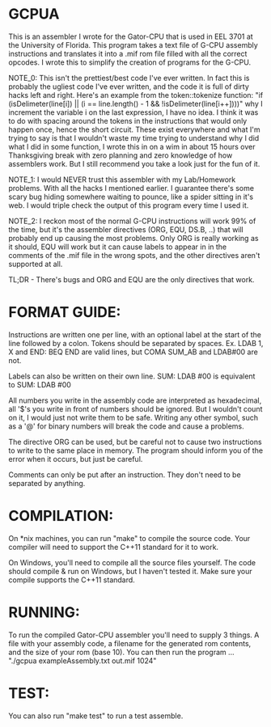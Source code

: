 GCPUA
=====
This is an assembler I wrote for the Gator-CPU that is used in EEL 3701 at the University of Florida. This program takes a text file of G-CPU assembly instructions and translates it into a .mif rom file filled with all the correct opcodes. I wrote this to simplify the creation of programs for the G-CPU.

NOTE_0: This isn't the prettiest/best code I've ever written. In fact this is probably the ugliest code I've ever written, and the code it is full of dirty hacks left and right. Here's an example from the token::tokenize function:
"if (isDelimeter(line[i]) || (i == line.length() - 1 && !isDelimeter(line[i++])))"
why I increment the variable i on the last expression, I have no idea. I think it was to do with spacing around the tokens in the instructions that would only happen once, hence the short circuit. These exist everywhere and what I'm trying to say is that I wouldn't waste my time trying to understand why I did what I did in some function, I wrote this in on a wim in about 15 hours over Thanksgiving break with zero planning and zero knowledge of how assemblers work. But I still recommend you take a look just for the fun of it.

NOTE_1: I would NEVER trust this assembler with my Lab/Homework problems. With all the hacks I mentioned earlier. I guarantee there's some scary bug hiding somewhere waiting to pounce, like a spider sitting in it's web. I would triple check the output of this program every time I used it.

NOTE_2: I reckon most of the normal G-CPU instructions will work 99% of the time, but it's the assembler directives (ORG, EQU, DS.B, ..) that will probably end up causing the most problems. Only ORG is really working as it should, EQU will work but it can cause labels to appear in in the comments of the .mif file in the wrong spots, and the other directives aren't supported at all.

TL;DR - There's bugs and ORG and EQU are the only directives that work.

FORMAT GUIDE:
=============
Instructions are written one per line, with an optional label at the start of the line followed by a colon. Tokens should be separated by spaces.
Ex. LDAB 1, X and END: BEQ END are valid lines, but
COMA SUM_AB and LDAB#00 are not.

Labels can also be written on their own line.
SUM: LDAB #00
is equivalent to
SUM:
LDAB #00

All numbers you write in the assembly code are interpreted as hexadecimal, all
'$'s you write in front of numbers should be ignored. But I wouldn't count on it,
I would just not write them to be safe. Writing any other symbol, such as a '@'
for binary numbers will break the code and cause a problems.

The directive ORG can be used, but be careful not to cause two instructions to
write to the same place in memory. The program should inform you of the error
when it occurs, but just be careful.

Comments can only be put after an instruction. They don't need to be separated by anything.

COMPILATION:
============
  On *nix machines, you can run "make" to compile the source code. Your
  compiler will need to support the C++11 standard for it to work.

  On Windows, you'll need to compile all the source files yourself. The code
  should compile & run on Windows, but I haven't tested it. Make sure your
  compile supports the C++11 standard.

RUNNING:
========
  To run the compiled Gator-CPU assembler you'll need to supply 3 things.
  A file with your assembly code, a filename for the generated rom contents, and
  the size of your rom (base 10). You can then run the program ...
  "./gcpua exampleAssembly.txt out.mif 1024"

TEST:
=====
  You can also run "make test" to run a test assemble.

